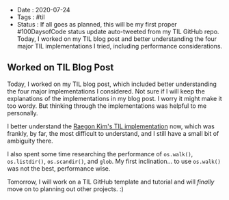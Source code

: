 - Date : 2020-07-24
- Tags : #til
- Status : If all goes as planned, this will be my first proper #100DaysofCode status update auto-tweeted from my TIL GitHub repo. Today, I worked on my TIL blog post and better understanding the four major TIL implementations I tried, including performance considerations.  

## Worked on TIL Blog Post

Today, I worked on my TIL blog post, which included better understanding the four major implementations I considered. Not sure if I will keep the explanations of the implementations in my blog post. I worry it might make it too wordy. But thinking through the implementations was helpful to me personally. 

I better understand the [Raegon Kim's TIL implementation](https://github.com/raycon/til/) now, which was frankly, by far, the most difficult to understand, and I still have a small bit of ambiguity there.

I also spent some time researching the performance of `os.walk()`, `os.listdir()`, `os.scandir()`, and `glob`. My first inclination... to use `os.walk()` was not the best, performance wise.

Tomorrow, I will work on a TIL GitHub template and tutorial and will *finally* move on to planning out other projects. :)
